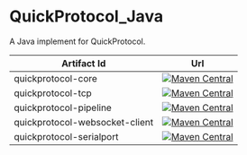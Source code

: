 # QuickProtocol_Java
A Java implement for QuickProtocol.

| Artifact Id     | Url |
| ----------- | ----------- |
| quickprotocol-core      | [![Maven Central](https://img.shields.io/maven-central/v/io.github.quickprotocol/quickprotocol-core)](https://mvnrepository.com/artifact/io.github.quickprotocol/quickprotocol-core)       |
| quickprotocol-tcp      | [![Maven Central](https://img.shields.io/maven-central/v/io.github.quickprotocol/quickprotocol-tcp)](https://mvnrepository.com/artifact/io.github.quickprotocol/quickprotocol-tcp)       |
| quickprotocol-pipeline      | [![Maven Central](https://img.shields.io/maven-central/v/io.github.quickprotocol/quickprotocol-pipeline)](https://mvnrepository.com/artifact/io.github.quickprotocol/quickprotocol-pipeline)       |
| quickprotocol-websocket-client      | [![Maven Central](https://img.shields.io/maven-central/v/io.github.quickprotocol/quickprotocol-websocket-client)](https://mvnrepository.com/artifact/io.github.quickprotocol/quickprotocol-websocket-client)       |
| quickprotocol-serialport      | [![Maven Central](https://img.shields.io/maven-central/v/io.github.quickprotocol/quickprotocol-serialport)](https://mvnrepository.com/artifact/io.github.quickprotocol/quickprotocol-serialport)       |